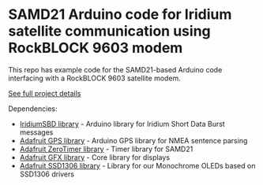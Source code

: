 # SAMD21 Arduino code for Iridium satellite communication using RockBLOCK 9603 modem

This repo has example code for the SAMD21-based Arduino code interfacing with a RockBLOCK 9603 satellite modem.

[See full project details](https://nootropicdesign.com/projectlab/2019/09/21/arduino-satellite-communication)

Dependencies:

* [IridiumSBD library](https://github.com/mikalhart/IridiumSBD) - Arduino library for Iridium Short Data Burst messages
* [Adafruit GPS library](https://github.com/adafruit/Adafruit_GPS) - Arduino GPS library for NMEA sentence parsing
* [Adafruit ZeroTimer library](https://github.com/adafruit/Adafruit_ZeroTimer) - Timer library for SAMD21
* [Adafruit GFX library](https://github.com/adafruit/Adafruit-GFX-Library) - Core library for displays
* [Adafruit SSD1306 library](https://github.com/adafruit/Adafruit_SSD1306) - Library for our Monochrome OLEDs based on SSD1306 drivers
